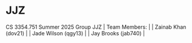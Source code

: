 # JJZ
CS 3354.751 Summer 2025 Group JJZ
| Team Members: |
| Zainab Khan (dov21) |
| Jade Wilson (qgy13) |
| Jay Brooks (jab740) |

